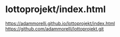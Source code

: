 # lottoprojekt/index.html
https://adammorelli.github.io/lottoprojekt/index.html
https://github.com/adammorelli/lottoprojekt.git
